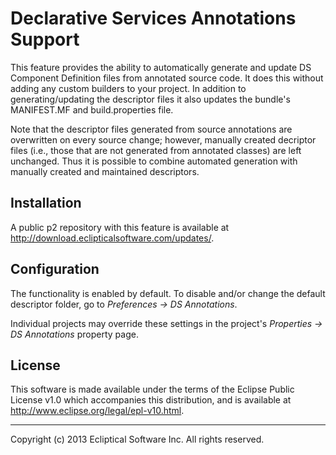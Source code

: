 # Declarative Services Annotations Support

This feature provides the ability to automatically generate and update DS Component Definition files from annotated source code. It does this without adding any custom builders to your project. In addition to generating/updating the descriptor files it also updates the bundle's MANIFEST.MF and build.properties file.

Note that the descriptor files generated from source annotations are overwritten on every source change; however, manually created decriptor files (i.e., those that are not generated from annotated classes) are left unchanged. Thus it is possible to combine automated generation with manually created and maintained descriptors.

## Installation

A public p2 repository with this feature is available at http://download.eclipticalsoftware.com/updates/.

## Configuration

The functionality is enabled by default. To disable and/or change the default descriptor folder, go to _Preferences -> DS Annotations_.

Individual projects may override these settings in the project's _Properties -> DS Annotations_ property page.

## License

This software is made available under the terms of the Eclipse Public License v1.0 which accompanies this distribution, and is available at http://www.eclipse.org/legal/epl-v10.html.

----------------------------------------------------------------
Copyright (c) 2013 Ecliptical Software Inc. All rights reserved.

